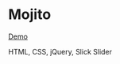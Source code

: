 # Mojito

<a href="https://m-coder.ru/mywork/mojito/sitemap.html" target="_blank">Demo</a>

HTML, CSS, jQuery, Slick Slider